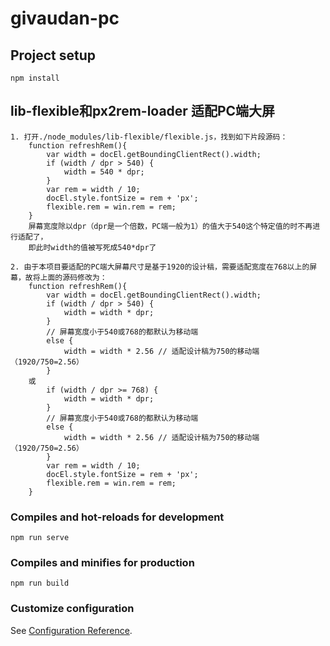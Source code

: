 # givaudan-pc

## Project setup
```
npm install
```

## lib-flexible和px2rem-loader 适配PC端大屏
```
1. 打开./node_modules/lib-flexible/flexible.js，找到如下片段源码：
    function refreshRem(){
        var width = docEl.getBoundingClientRect().width;
        if (width / dpr > 540) {
            width = 540 * dpr;
        }
        var rem = width / 10;
        docEl.style.fontSize = rem + 'px';
        flexible.rem = win.rem = rem;
    }
    屏幕宽度除以dpr（dpr是一个倍数，PC端一般为1）的值大于540这个特定值的时不再进行适配了，
    即此时width的值被写死成540*dpr了

2. 由于本项目要适配的PC端大屏幕尺寸是基于1920的设计稿，需要适配宽度在768以上的屏幕，故将上面的源码修改为：
    function refreshRem(){
        var width = docEl.getBoundingClientRect().width;
        if (width / dpr > 540) {
            width = width * dpr;
        }
        // 屏幕宽度小于540或768的都默认为移动端
        else {
            width = width * 2.56 // 适配设计稿为750的移动端（1920/750=2.56）
        }
    或
        if (width / dpr >= 768) {
            width = width * dpr;
        }
        // 屏幕宽度小于540或768的都默认为移动端
        else {
            width = width * 2.56 // 适配设计稿为750的移动端（1920/750=2.56）
        }
        var rem = width / 10;
        docEl.style.fontSize = rem + 'px';
        flexible.rem = win.rem = rem;
    }

```

### Compiles and hot-reloads for development
```
npm run serve
```

### Compiles and minifies for production
```
npm run build
```

### Customize configuration
See [Configuration Reference](https://cli.vuejs.org/config/).

